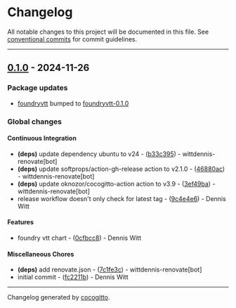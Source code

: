 # Changelog
All notable changes to this project will be documented in this file. See [conventional commits](https://www.conventionalcommits.org/) for commit guidelines.

- - -
## [0.1.0](https://github.com/wittdennis/charts/compare/9c4e4e67417b158a3db800811973561de7efc4fd..0.1.0) - 2024-11-26
### Package updates
- [foundryvtt](foundryvtt) bumped to [foundryvtt-0.1.0](https://github.com/wittdennis/charts/compare/fc2211bf96d38d188562bd62a722a07f163990f7..foundryvtt-0.1.0)
### Global changes
#### Continuous Integration
- **(deps)** update dependency ubuntu to v24 - ([b33c395](https://github.com/wittdennis/charts/commit/b33c39523638379d03cbdc376afa754c7c5c0f6f)) - wittdennis-renovate[bot]
- **(deps)** update softprops/action-gh-release action to v2.1.0 - ([46880ac](https://github.com/wittdennis/charts/commit/46880ac37d3679cb7b1ac95b158b9f38efa58212)) - wittdennis-renovate[bot]
- **(deps)** update oknozor/cocogitto-action action to v3.9 - ([3ef49ba](https://github.com/wittdennis/charts/commit/3ef49ba55c18426b1b67329278d30f638a4b5af3)) - wittdennis-renovate[bot]
- release workflow doesn't only check for latest tag - ([9c4e4e6](https://github.com/wittdennis/charts/commit/9c4e4e67417b158a3db800811973561de7efc4fd)) - Dennis Witt
#### Features
- foundry vtt chart - ([0cfbcc8](https://github.com/wittdennis/charts/commit/0cfbcc868767fe3edc7d115940a367dc2238d6dc)) - Dennis Witt
#### Miscellaneous Chores
- **(deps)** add renovate.json - ([7c1fe3c](https://github.com/wittdennis/charts/commit/7c1fe3c52ef14efcec0ca84335647708496400b1)) - wittdennis-renovate[bot]
- initial commit - ([fc2211b](https://github.com/wittdennis/charts/commit/fc2211bf96d38d188562bd62a722a07f163990f7)) - Dennis Witt

- - -

Changelog generated by [cocogitto](https://github.com/cocogitto/cocogitto).